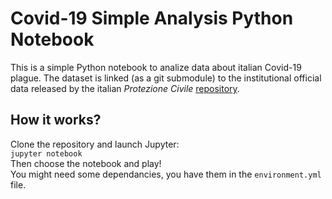 # Covid-19 Simple Analysis Python Notebook

This is a simple Python notebook to analize data about italian Covid-19 plague. The dataset is linked (as a git submodule) to the institutional official data released by the italian *Protezione Civile* [repository](https://github.com/pcm-dpc/COVID-19.git).

## How it works?

Clone the repository and launch Jupyter:  
`jupyter notebook`  
Then choose the notebook and play!  
You might need some dependancies, you have them in the `environment.yml` file.
